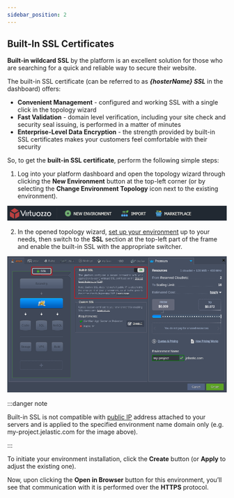 ```yaml
---
sidebar_position: 2
---
```


## Built-In SSL Certificates

**Built-in wildcard SSL** by the platform is an excellent solution for those who are searching for a quick and reliable way to secure their website.

The built-in SSL certificate (can be referred to as **_{hosterName} SSL_** in the dashboard) offers:

- **Convenient Management** - configured and working SSL with a single click in the topology wizard
- **Fast Validation** - domain level verification, including your site check and security seal issuing, is performed in a matter of minutes
- **Enterprise-Level Data Encryption** - the strength provided by built-in SSL certificates makes your customers feel comfortable with their security

So, to get the **built-in SSL certificate**, perform the following simple steps:

1. Log into your platform dashboard and open the topology wizard through clicking the **New Environment** button at the top-left corner (or by selecting the **Change Environment Topology** icon next to the existing environment).

<div style={{
    display:'flex',
    justifyContent: 'center',
    margin: '0 0 1rem 0'
}}>

![Locale Dropdown](./img/Built-InSSL/01-paas-main-buttons.png)

</div>

2. In the opened topology wizard, [set up your environment](https://cloudmydc.com/) up to your needs, then switch to the **SSL** section at the top-left part of the frame and enable the built-in SSL with the appropriate switcher.

<div style={{
    display:'flex',
    justifyContent: 'center',
    margin: '0 0 1rem 0'
}}>

![Locale Dropdown](./img/Built-InSSL/02-platform-built-in-ssl.png)

</div>

:::danger note

Built-in SSL is not compatible with [public IP](https://cloudmydc.com/) address attached to your servers and is applied to the specified environment name domain only (e.g. my-project.jelastic.com for the image above).

:::

To initiate your environment installation, click the **Create** button (or **Apply** to adjust the existing one).

Now, upon clicking the **Open in Browser** button for this environment, you’ll see that communication with it is performed over the **HTTPS** protocol.
